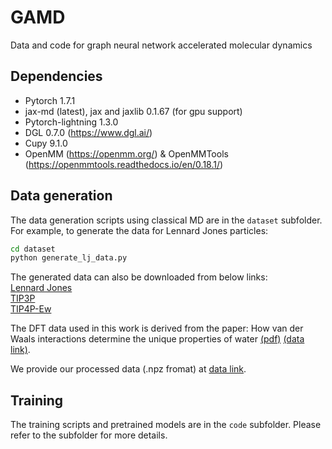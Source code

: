 # GAMD
Data and code for graph neural network accelerated molecular dynamics

## Dependencies

- Pytorch 1.7.1
- jax-md (latest), jax and jaxlib 0.1.67 (for gpu support)
- Pytorch-lightning 1.3.0
- DGL 0.7.0 (https://www.dgl.ai/)
- Cupy 9.1.0
- OpenMM (https://openmm.org/) & OpenMMTools (https://openmmtools.readthedocs.io/en/0.18.1/)

## Data generation

The data generation scripts using classical MD are in the ```dataset``` subfolder.
For example, to generate the data for Lennard Jones particles:
```bash
cd dataset
python generate_lj_data.py
```
    
The generated data can also be downloaded from below links: </br>
[Lennard Jones](https://drive.google.com/file/d/1jJdTAnhps1EIHDaBfb893fruaLPJzYKI/view?usp=sharing)  
[TIP3P](https://drive.google.com/file/d/18uvKVtN8Xm_5w7AJuezFiR1d2AqlHFKn/view?usp=sharing)  
[TIP4P-Ew](https://drive.google.com/file/d/1jBk78hN4ZPC9x-YXnznUzxFnXnpeKFRi/view?usp=sharing)

The DFT data used in this work is derived from the paper:
How van der Waals interactions determine the unique properties of water [(pdf)](https://www.pnas.org/content/113/30/8368.short) 
[(data link)](https://zenodo.org/record/2634098#.Ygl0QnVKg5k). </br>

We provide our processed data (.npz fromat) at [data link](https://drive.google.com/file/d/1b9P7EvIliGupN9ZIJpMGZzkm4ttG9Ul6/view?usp=sharing).
    
## Training

The training scripts and pretrained models are in the ```code``` subfolder. Please refer to the subfolder for more details.

